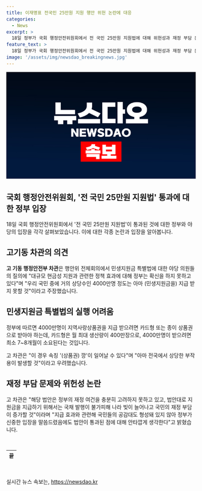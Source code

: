 ```yaml
---
title: 이재명표 전국민 25만원 지원 행안 위헌 논란에 대응
categories:
  - News
excerpt: >
  18일 정부가 국회 행정안전위원회에서 전 국민 25만원 지원법에 대해 위헌성과 재정 부담 문제를 우려하며 반대 입장을 피력했다. 이에 국민의힘 의원들은 정부의 예산 편성권 침해와 포퓰리즘 의혹을 제기하며 거센 반발을 보였고, 야당 단독으로 법안이 가결됐다. 특히 고 차관은 대규모 지원의 집행 어려움과 상품권 발급에 따른 부작용 우려를 제기했으며, 법률안이 합리적으로 논의돼야 한다고 강조했다.
feature_text: >
  18일 정부가 국회 행정안전위원회에서 전 국민 25만원 지원법에 대해 위헌성과 재정 부담 문제를 우려하며 반대 입장을 피력했다. 이에 국민의힘 의원들은 정부의 예산 편성권 침해와 포퓰리즘 의혹을 제기하며 거센 반발을 보였고, 야당 단독으로 법안이 가결됐다. 특히 고 차관은 대규모 지원의 집행 어려움과 상품권 발급에 따른 부작용 우려를 제기했으며, 법률안이 합리적으로 논의돼야 한다고 강조했다.
image: '/assets/img/newsdao_breakingnews.jpg'
---
```


<p><img src="/assets/img/newsdao_breakingnews.jpg" alt="cryptoinkorea 속보" /></p>

<h2>국회 행정안전위원회, '전 국민 25만원 지원법' 통과에 대한 정부 입장</h2>

<p data-ke-size="size16">18일 국회 행정안전위원회에서 '전 국민 25만원 지원법'이 통과된 것에 대한 정부와 야당의 입장을 각각 살펴보았습니다. 이에 대한 각종 논란과 입장을 알아봅니다.</p>

<h2 data-ke-size="size26">고기동 차관의 의견</h2>

<p data-ke-size="size16"><b>고 기동 행정안전부 차관</b>은 행안위 전체회의에서 민생지원금 특별법에 대한 야당 의원들의 질의에 "대규모 현금성 지원과 관련한 정책 효과에 대해 정부는 확신을 하지 못하고 있다"며 "우리 국민 중에 거의 상당수인 4000만명 정도는 아마 (민생지원금을) 지급 받지 못할 것"이라고 주장했습니다.</p>

<h2 data-ke-size="size26">민생지원금 특별법의 실행 어려움</h2>

<p data-ke-size="size16">정부에 따르면 4000만명이 지역사랑상품권을 지급 받으려면 카드형 또는 종이 상품권으로 받아야 하는데, 카드형은 월 최대 생산량이 400만장으로, 4000만명이 받으려면 최소 7~8개월이 소요된다는 것입니다.</p>

<p data-ke-size="size16">고 차관은 "이 경우 속칭 '(상품권) 깡'이 일어날 수 있다"며 "아마 전국에서 상당한 부작용이 발생할 것"이라고 우려했습니다.</p>

<h2 data-ke-size="size26">재정 부담 문제와 위헌성 논란</h2>

<p data-ke-size="size16">고 차관은 "해당 법안은 정부의 재정 여건을 충분히 고려하지 못하고 있고, 법안대로 지원금을 지급하기 위해서는 국채 발행이 불가피해 나라 빚이 늘어나고 국민의 재정 부담이 증가할 것"이라며 "지급 효과와 관련해 국민들의 공감대도 형성돼 있지 않아 정부가 신중한 입장을 말씀드렸음에도 법안이 통과된 점에 대해 안타깝게 생각한다"고 밝혔습니다.</p>

<p data-ke-size="size16">&nbsp;</p>

<table>
    <thead>
        <tr>
            <th style="text-align: center; height: 17px;"><b>끝</b></th>
        </tr>
    </thead>
</table>

<p data-ke-size="size16">&nbsp;</p>
실시간 뉴스 속보는, <a href="https://newsdao.kr" rel="dofollow">https://newsdao.kr</a>


